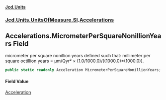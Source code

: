 #### [Jcd.Units](index.md 'index')

### [Jcd.Units.UnitsOfMeasure.SI](Jcd.Units.UnitsOfMeasure.SI.md 'Jcd.Units.UnitsOfMeasure.SI').[Accelerations](Accelerations.md 'Jcd.Units.UnitsOfMeasure.SI.Accelerations')

## Accelerations.MicrometerPerSquareNonillionYears Field

micrometer per square nonillion years defined such that: millimeter per square octillion years = μm/Qyr² ×
(1.0/1000.0)/((1000.0)*(1000.0)).

```csharp
public static readonly Acceleration MicrometerPerSquareNonillionYears;
```

#### Field Value

[Acceleration](Acceleration.md 'Jcd.Units.UnitTypes.Acceleration')
